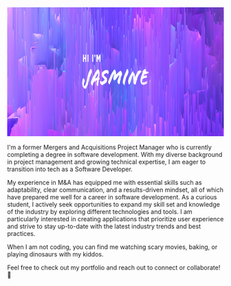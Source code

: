 ### 
<p align="center">
<img width="600" height="300" src="github_banner_v2.png">
</p>

I'm a former Mergers and Acquisitions Project Manager who is currently completing a degree in software development. With my diverse background in project management and growing technical expertise, I am eager to transition into tech as a Software Developer.

My experience in M&A has equipped me with essential skills such as adaptability, clear communication, and a results-driven mindset, all of which have prepared me well for a career in software development. As a curious student, I actively seek opportunities to expand my skill set and knowledge of the industry by exploring different technologies and tools. I am particularly interested in creating applications that prioritize user experience and strive to stay up-to-date with the latest industry trends and best practices.

When I am not coding, you can find me watching scary movies, baking, or playing dinosaurs with my kiddos.

Feel free to check out my portfolio and reach out to connect or collaborate! 🤝
